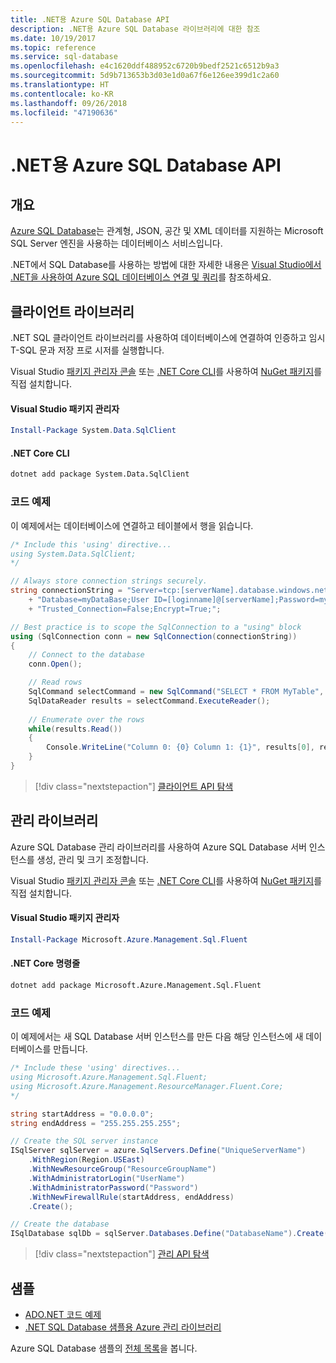 ```yaml
---
title: .NET용 Azure SQL Database API
description: .NET용 Azure SQL Database 라이브러리에 대한 참조
ms.date: 10/19/2017
ms.topic: reference
ms.service: sql-database
ms.openlocfilehash: e4c1620ddf488952c6720b9bedf2521c6512b9a3
ms.sourcegitcommit: 5d9b713653b3d03e1d0a67f6e126ee399d1c2a60
ms.translationtype: HT
ms.contentlocale: ko-KR
ms.lasthandoff: 09/26/2018
ms.locfileid: "47190636"
---
```

# <a name="azure-sql-database-apis-for-net"></a>.NET용 Azure SQL Database API

## <a name="overview"></a>개요

[Azure SQL Database](https://docs.microsoft.com/azure/sql-database/sql-database-technical-overview)는 관계형, JSON, 공간 및 XML 데이터를 지원하는 Microsoft SQL Server 엔진을 사용하는 데이터베이스 서비스입니다. 

.NET에서 SQL Database를 사용하는 방법에 대한 자세한 내용은 [Visual Studio에서 .NET을 사용하여 Azure SQL 데이터베이스 연결 및 쿼리](https://docs.microsoft.com/azure/sql-database/sql-database-connect-query-dotnet-visual-studio)를 참조하세요.

## <a name="client-library"></a>클라이언트 라이브러리

.NET SQL 클라이언트 라이브러리를 사용하여 데이터베이스에 연결하여 인증하고 임시 T-SQL 문과 저장 프로 시저를 실행합니다.

Visual Studio [패키지 관리자 콘솔](https://docs.microsoft.com/nuget/tools/package-manager-console) 또는 [.NET Core CLI](https://docs.microsoft.com/dotnet/core/tools/dotnet-add-package)를 사용하여 [NuGet 패키지]( https://www.nuget.org/packages/System.Data.SqlClient)를 직접 설치합니다.

#### <a name="visual-studio-package-manager"></a>Visual Studio 패키지 관리자

```powershell
Install-Package System.Data.SqlClient
```

#### <a name="net-core-cli"></a>.NET Core CLI

```bash
dotnet add package System.Data.SqlClient
```

### <a name="code-example"></a>코드 예제

이 예제에서는 데이터베이스에 연결하고 테이블에서 행을 읽습니다.

```csharp
/* Include this 'using' directive...
using System.Data.SqlClient;
*/

// Always store connection strings securely. 
string connectionString = "Server=tcp:[serverName].database.windows.net;" 
    + "Database=myDataBase;User ID=[loginname]@[serverName];Password=myPassword;"
    + "Trusted_Connection=False;Encrypt=True;";

// Best practice is to scope the SqlConnection to a "using" block
using (SqlConnection conn = new SqlConnection(connectionString))
{
    // Connect to the database
    conn.Open();

    // Read rows
    SqlCommand selectCommand = new SqlCommand("SELECT * FROM MyTable", conn);
    SqlDataReader results = selectCommand.ExecuteReader();
    
    // Enumerate over the rows
    while(results.Read())
    {
        Console.WriteLine("Column 0: {0} Column 1: {1}", results[0], results[1]);
    }
}
```

> [!div class="nextstepaction"]
> [클라이언트 API 탐색](/dotnet/api/overview/azure/sql/client)

## <a name="management-library"></a>관리 라이브러리

Azure SQL Database 관리 라이브러리를 사용하여 Azure SQL Database 서버 인스턴스를 생성, 관리 및 크기 조정합니다.

Visual Studio [패키지 관리자 콘솔](https://docs.microsoft.com/nuget/tools/package-manager-console) 또는 [.NET Core CLI](https://docs.microsoft.com/dotnet/core/tools/dotnet-add-package)를 사용하여 [NuGet 패키지](https://www.nuget.org/packages/Microsoft.Azure.Management.Sql.Fluent/)를 직접 설치합니다.

#### <a name="visual-studio-package-manager"></a>Visual Studio 패키지 관리자

```powershell
Install-Package Microsoft.Azure.Management.Sql.Fluent
``` 

#### <a name="net-core-command-line"></a>.NET Core 명령줄

```bash
dotnet add package Microsoft.Azure.Management.Sql.Fluent
```

### <a name="code-example"></a>코드 예제

이 예제에서는 새 SQL Database 서버 인스턴스를 만든 다음 해당 인스턴스에 새 데이터베이스를 만듭니다.

```csharp
/* Include these 'using' directives...
using Microsoft.Azure.Management.Sql.Fluent;
using Microsoft.Azure.Management.ResourceManager.Fluent.Core;
*/

string startAddress = "0.0.0.0";
string endAddress = "255.255.255.255";

// Create the SQL server instance
ISqlServer sqlServer = azure.SqlServers.Define("UniqueServerName")
    .WithRegion(Region.USEast)
    .WithNewResourceGroup("ResourceGroupName")
    .WithAdministratorLogin("UserName")
    .WithAdministratorPassword("Password")
    .WithNewFirewallRule(startAddress, endAddress)
    .Create();

// Create the database
ISqlDatabase sqlDb = sqlServer.Databases.Define("DatabaseName").Create();
```

> [!div class="nextstepaction"]
> [관리 API 탐색](/dotnet/api/overview/azure/sql/management)

## <a name="samples"></a>샘플

- [ADO.NET 코드 예제](/dotnet/framework/data/adonet/ado-net-code-examples)
- [.NET SQL Database 샘플용 Azure 관리 라이브러리](/dotnet/azure/dotnet-sdk-azure-sql-database-samples)

Azure SQL Database 샘플의 [전체 목록](https://azure.microsoft.com/resources/samples/?platform=dotnet&term=sql+database)을 봅니다.


